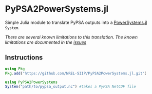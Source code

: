 # PyPSA2PowerSystems.jl

Simple Julia module to translate PyPSA outputs into a [PowerSystems.jl](https://github.com/nrel-siip/PowerSystems.jl) `System`.

*There are several known limitations to this translation. The known limitations are documented in the [issues](https://github.com/NREL-SIIP/PyPSA2PowerSystems.jl/issues)*
## Instructions

```julia
using Pkg
Pkg.add("https://github.com/NREL-SIIP/PyPSA2PowerSystems.jl.git")

using PyPSA2PowerSystems
System("path/to/pypsa_output.nc") #takes a PyPSA NetCDF file
```
